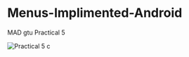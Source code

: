 # Menus-Implimented-Android
 
MAD gtu Practical 5

![Practical 5 c](https://github.com/dhruv0127/Menus-Implimented-Android/assets/110829154/064ca45b-91e7-472d-86c3-cf4462cd7c96)
